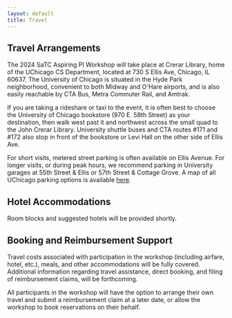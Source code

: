 ```yaml
---
layout: default
title: Travel
---
```


## Travel Arrangements

The 2024 SaTC Aspiring PI Workshop will take place at Crerar Library, home of the UChicago CS Department, located at 730 S Ellis Ave, Chicago, IL 60637. The University of Chicago is situated in the Hyde Park neighborhood, convenient to both Midway and O'Hare airports, and is also easily reachable by CTA Bus, Metra Commuter Rail, and Amtrak.

If you are taking a rideshare or taxi to the event, it is often best to choose the University of Chicago bookstore (970 E. 58th Street) as your destination, then walk west past it and northwest across the small quad to the John Crerar Library. University shuttle buses and CTA routes #171 and #172 also stop in front of the bookstore or Levi Hall on the other side of Ellis Ave.

For short visits, metered street parking is often available on Ellis Avenue. For longer visits, or during peak hours, we recommend parking in University garages at 55th Street & Ellis or 57th Street & Cottage Grove. A map of all UChicago parking options is available [here](https://d3qi0qp55mx5f5.cloudfront.net/safety-security/uploads/files/2019_Parking_map_11.27.19.pdf?mtime=1575909818).

## Hotel Accommodations

Room blocks and suggested hotels will be provided shortly.

## Booking and Reimbursement Support

Travel costs associated with participation in the workshop (including airfare, hotel, etc.), meals, and other accommodations will be fully covered. Additional information regarding travel assistance, direct booking, and filing of reimbursement claims, will be forthcoming.

All participants in the workshop will have the option to arrange their own travel and submit a reimbursement claim at a later date, or allow the workshop to book reservations on their behalf.

